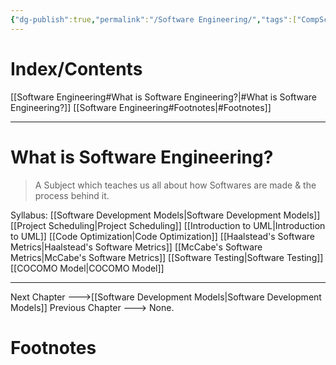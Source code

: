 ```yaml
---
{"dg-publish":true,"permalink":"/Software Engineering/","tags":["CompSci","Software-Development"]}
---
```


# Index/Contents
[[Software Engineering#What is Software Engineering?\|#What is Software Engineering?]]
[[Software Engineering#Footnotes\|#Footnotes]]

-----
# What is Software Engineering?
> A Subject which teaches us all about how Softwares are made & the process behind it.

Syllabus:
[[Software Development Models\|Software Development Models]]
[[Project Scheduling\|Project Scheduling]]
[[Introduction to UML\|Introduction to UML]]
[[Code Optimization\|Code Optimization]]
[[Haalstead's Software Metrics\|Haalstead's Software Metrics]]
[[McCabe's Software Metrics\|McCabe's Software Metrics]]
[[Software Testing\|Software Testing]]
[[COCOMO Model\|COCOMO Model]]

---
Next Chapter --->[[Software Development Models\|Software Development Models]]
Previous Chapter ---> None.
# Footnotes


